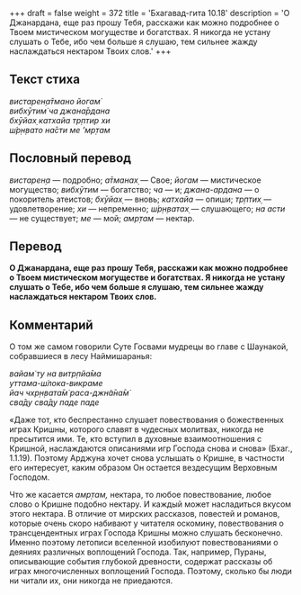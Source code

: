 +++
draft = false
weight = 372
title = 'Бхагавад-гита 10.18'
description = 'О Джанардана, еще раз прошу Тебя, расскажи как можно подробнее о Твоем мистическом могуществе и богатствах. Я никогда не устану слушать о Тебе, ибо чем больше я слушаю, тем сильнее жажду наслаждаться нектаром Твоих слов.'
+++

## Текст стиха

_вистарен̣а̄тмано йогам̇  
вибхӯтим̇ ча джана̄рдана  
бхӯйах̣ катхайа тр̣птир хи  
ш́р̣н̣вато на̄сти ме ’мр̣там_

## Пословный перевод

_вистарен̣а_ — подробно; _а̄тманах̣_ — Свое; _йогам_ — мистическое могущество; _вибхӯтим_ — богатство; _ча_ — и; _джана_\-_ардана_ — о покоритель атеистов; _бхӯйах̣_ — вновь; _катхайа_ — опиши; _тр̣птих̣_ — удовлетворение; _хи_ — непременно; _ш́р̣н̣ватах̣_ — слушающего; _на_ _асти_ — не существует; _ме_ — мой; _амр̣там_ — нектар.

## Перевод

**О Джанардана, еще раз прошу Тебя, расскажи как можно подробнее о Твоем мистическом могуществе и богатствах. Я никогда не устану слушать о Тебе, ибо чем больше я слушаю, тем сильнее жажду наслаждаться нектаром Твоих слов.**

## Комментарий

О том же самом говорили Суте Госвами мудрецы во главе с Шаунакой, собравшиеся в лесу Наймишаранья:

_вайам̇ ту на витр̣пйа̄ма  
уттама-ш́лока-викраме  
йач чхр̣н̣вата̄м̇ раса-джн̃а̄на̄м̇  
сва̄ду сва̄ду паде паде_

«Даже тот, кто беспрестанно слушает повествования о божественных играх Кришны, которого славят в чудесных молитвах, никогда не пресытится ими. Те, кто вступил в духовные взаимоотношения с Кришной, наслаждаются описаниями игр Господа снова и снова» (Бхаг., 1.1.19). Поэтому Арджуна хочет снова услышать о Кришне, в частности его интересует, каким образом Он остается вездесущим Верховным Господом.

Что же касается _амр̣там,_ нектара, то любое повествование, любое слово о Кришне подобно нектару. И каждый может насладиться вкусом этого нектара. В отличие от мирских рассказов, повестей и романов, которые очень скоро набивают у читателя оскомину, повествования о трансцендентных играх Господа Кришны можно слушать бесконечно. Именно поэтому летописи вселенной изобилуют повествованиями о деяниях различных воплощений Господа. Так, например, Пураны, описывающие события глубокой древности, содержат рассказы об играх многочисленных воплощений Господа. Поэтому, сколько бы люди ни читали их, они никогда не приедаются.
